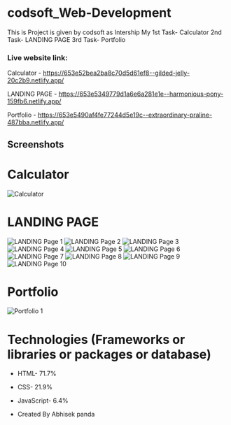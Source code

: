 # codsoft_Web-Development

This is Project is given by codsoft as Intership 
My 1st Task- Calculator
2nd Task- LANDING PAGE 
3rd Task- Portfolio

### Live website link:
Calculator - https://653e52bea2ba8c70d5d61ef8--gilded-jelly-20c2b9.netlify.app/

LANDING PAGE - https://653e5349779d1a6e6a281e1e--harmonious-pony-159fb6.netlify.app/

Portfolio - https://653e5490af4fe77244d5e19c--extraordinary-praline-487bba.netlify.app/

 
## Screenshots  
# Calculator
![Calculator](https://github.com/abhisek2004/codsoft_-/assets/117925314/b0a6e35c-25fa-456e-b2de-5596714a07a3)

# LANDING PAGE
![LANDING Page 1](https://github.com/abhisek2004/codsoft_-/assets/117925314/862ac215-0999-4a0e-b5f6-7830b106b7eb)
![LANDING Page 2](https://github.com/abhisek2004/codsoft_-/assets/117925314/739cee9c-b55f-439f-9f3e-9f1c8869743a)
![LANDING Page 3](https://github.com/abhisek2004/codsoft_-/assets/117925314/9f90bdae-7cb4-47e9-a06e-95ccc34345f0)
![LANDING Page 4](https://github.com/abhisek2004/codsoft_-/assets/117925314/83af1ce8-8a92-4bbc-9d99-ec2993795337)
![LANDING Page 5](https://github.com/abhisek2004/codsoft_-/assets/117925314/eac4512d-9efc-4eac-ab22-f8b99ffc45ab)
![LANDING Page 6](https://github.com/abhisek2004/codsoft_-/assets/117925314/f4687600-a1da-405c-b1c4-ea50367349b8)
![LANDING Page 7](https://github.com/abhisek2004/codsoft_-/assets/117925314/7615bf7d-9e99-470b-8160-02d0971d56b0)
![LANDING Page 8](https://github.com/abhisek2004/codsoft_-/assets/117925314/86256ae0-2d77-49d5-8e7e-53b928486efc)
![LANDING Page 9](https://github.com/abhisek2004/codsoft_-/assets/117925314/c2d73e51-6c0c-4649-a2f4-209e41af12a8)
![LANDING Page 10](https://github.com/abhisek2004/codsoft_-/assets/117925314/614c8185-f252-4015-b024-dddd27e29825)

# Portfolio
![Portfolio 1](https://github.com/abhisek2004/codsoft_-/assets/117925314/05c00615-dddf-422f-8fef-dcdf7738742b)


# Technologies (Frameworks or libraries or packages or database)
- HTML- 71.7%
- CSS- 21.9%
- JavaScript- 6.4%

- Created By Abhisek panda
